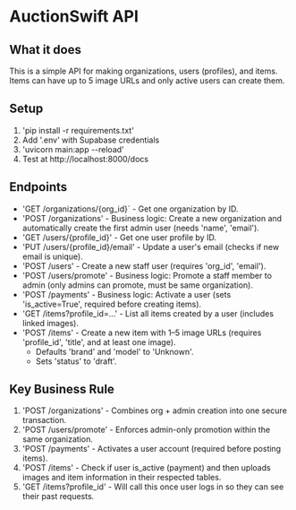 # AuctionSwift API

## What it does
This is a simple API for making organizations, users (profiles), and items.  
Items can have up to 5 image URLs and only active users can create them.

## Setup
1. 'pip install -r requirements.txt'
2. Add '.env' with Supabase credentials
3. 'uvicorn main:app --reload'
4. Test at http://localhost:8000/docs

## Endpoints 
- 'GET /organizations/{org_id}` - Get one organization by ID.
- 'POST /organizations' - Business logic: Create a new organization and automatically create the first admin user (needs 'name', 'email').
- 'GET /users/{profile_id}' - Get one user profile by ID.
- 'PUT /users/{profile_id}/email' - Update a user's email (checks if new email is unique).
- 'POST /users' - Create a new staff user (requires 'org_id', 'email').
- 'POST /users/promote' - Business logic: Promote a staff member to admin (only admins can promote, must be same organization).
- 'POST /payments' - Business logic: Activate a user (sets 'is_active=True', required before creating items).
- 'GET /items?profile_id=...' - List all items created by a user (includes linked images).
- 'POST /items' - Create a new item with 1–5 image URLs (requires 'profile_id', 'title', and at least one image).
  - Defaults 'brand' and 'model' to 'Unknown'.
  - Sets 'status' to 'draft'.

## Key Business Rule
1. 'POST /organizations' - Combines org + admin creation into one secure transaction.  
2. 'POST /users/promote' - Enforces admin-only promotion within the same organization.  
3. 'POST /payments' - Activates a user account (required before posting items).
4. 'POST /items' - Check if user is_active (payment) and then uploads images and item information in their respected tables.
5. 'GET /items?profile_id' - Will call this once user logs in so they can see their past requests. 